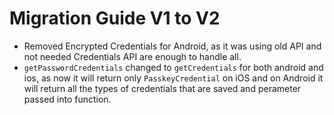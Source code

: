 # Migration Guide V1 to V2


- Removed Encrypted Credentials for Android, as it was using old API and not needed Credentials API are enough to handle all.
- `getPasswordCredentials` changed to `getCredentials` for both android and ios, as now it will return only `PasskeyCredential` on iOS and on Android it will return all the types of credentials that are saved and perameter passed into function.    
